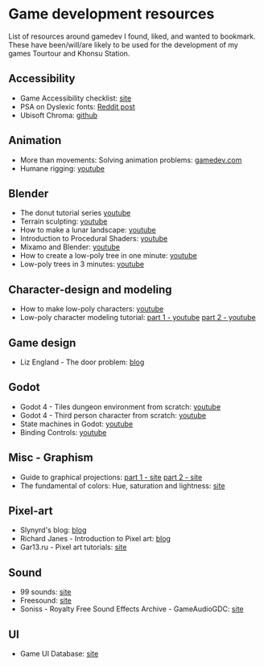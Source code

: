 # Game development resources

List of resources around gamedev I found, liked, and wanted to bookmark. These have been/will/are likely to be used for the development of my games Tourtour and Khonsu Station.

## Accessibility

* Game Accessibility checklist: [site](https://checklist.gg/templates/game-accessibility-checklist)
* PSA on Dyslexic fonts: [Reddit post](https://www.reddit.com/r/Dyslexia/comments/jtgovc/a_psa_on_dyslexia_friendly_fonts_from_the/)
* Ubisoft Chroma: [github](https://github.com/ubisoft/Chroma)

## Animation

* More than movements: Solving animation problems: [gamedev.com](https://www.gamedeveloper.com/art/more-than-movements-solving-animation-problems)
* Humane rigging: [youtube](https://www.youtube.com/playlist?list=PLE211C8C41F1AFBAB)

## Blender

* The donut tutorial series [youtube](https://www.youtube.com/watch?v=B0J27sf9N1Y)
* Terrain sculpting: [youtube](https://www.youtube.com/watch?v=-wqMvq5F2Uo)
* How to make a lunar landscape: [youtube](https://www.youtube.com/watch?v=3nipLkZYyxU)
* Introduction to Procedural Shaders: [youtube](https://www.youtube.com/watch?v=J5t7gzIfTt0)
* Mixamo and Blender: [youtube](https://www.youtube.com/watch?v=F25_c-Q0_Qw)
* How to create a low-poly tree in one minute: [youtube](https://www.youtube.com/watch?v=y7PdiGXbrD0)
* Low-poly trees in 3 minutes: [youtube](https://www.youtube.com/watch?v=P3WhEfdqXZY)

## Character-design and modeling

* How to make low-poly characters: [youtube](https://www.youtube.com/watch?v=aTTe_ap5v4Y)
* Low-poly character modeling tutorial: [part 1 - youtube](https://www.youtube.com/watch?v=VI0vMCLLjew) [part 2 - youtube](https://www.youtube.com/watch?v=YZ2by5aHPRQ)

## Game design

* Liz England - The door problem: [blog](https://lizengland.com/blog/2014/04/the-door-problem/)

## Godot

* Godot 4 - Tiles dungeon environment from scratch: [youtube](https://www.youtube.com/watch?v=VjuyfBaryu8)
* Godot 4 - Third person character from scratch: [youtube](https://www.youtube.com/watch?v=VasHZZyPpYU)
* State machines in Godot: [youtube](https://www.youtube.com/watch?v=oqFbZoA2lnU)
* Binding Controls: [youtube](https://www.youtube.com/watch?v=ZDPM45cHHlI)

## Misc - Graphism

* Guide to graphical projections: [part 1 - site](https://medium.com/retronator-magazine/game-developers-guide-to-graphical-projections-with-video-game-examples-part-1-introduction-aa3d051c137d) [part 2 - site](https://medium.com/retronator-magazine/game-developers-guide-to-graphical-projections-with-video-game-examples-part-2-multiview-8e9ad7d9e32f)
* The fundamental of colors: Hue, saturation and lightness: [site](http://vanseodesign.com/web-design/hue-saturation-and-lightness/)

## Pixel-art

* Slynyrd's blog: [blog](https://www.slynyrd.com/blog)
* Richard Janes - Introduction to Pixel art: [blog](http://rjanes.com/tutorials/introduction_to_pixel_art.php)
* Gar13.ru - Pixel art tutorials: [site](http://gas13.ru/v3/tutorials/)

## Sound

* 99 sounds: [site](https://99sounds.org/sounds/)
* Freesound: [site](https://freesound.org/)
* Soniss - Royalty Free Sound Effects Archive - GameAudioGDC: [site](https://sonniss.com/gameaudiogdc/)

## UI

* Game UI Database: [site](https://www.gameuidatabase.com/)
